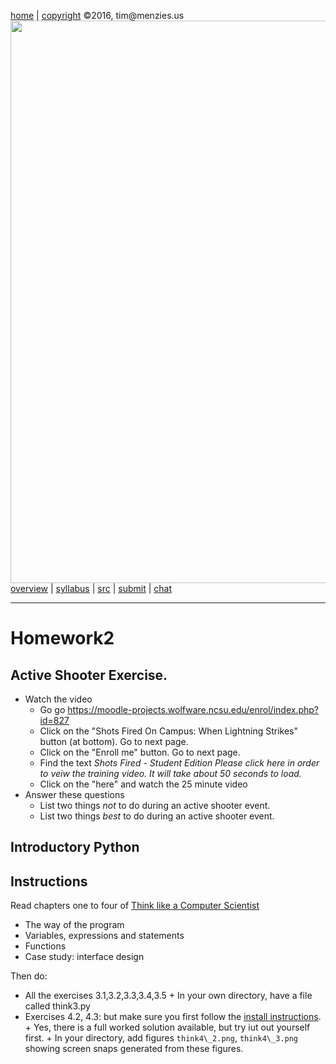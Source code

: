 
[home](http://tiny.cc/ase2016) |
[copyright](https://github.com/txt/ase16/blob/master/LICENSE.md) &copy;2016, tim&commat;menzies.us
<br>
[<img width=900 src="https://raw.githubusercontent.com/txt/ase16/master/img/mase16.png">](http://tiny.cc/ase2016)<br>
[overview](https://github.com/txt/ase16/blob/master/doc/overview.md) |
[syllabus](https://github.com/txt/ase16/blob/master/doc/syllabus.md) |
[src](https://github.com/txt/ase16/tree/master/src) |
[submit](http://tiny.cc/ase16give) |
[chat](https://ase16.slack.com/) 


______


# Homework2

## Active Shooter Exercise.

- Watch the video
   - Go go https://moodle-projects.wolfware.ncsu.edu/enrol/index.php?id=827
   - Click on the "Shots Fired On Campus: When Lightning Strikes" button (at bottom). Go to next page.
   - Click on the "Enroll me" button. Go to next page.
   - Find the text <em>Shots Fired - Student Edition
     Please click here in order to veiw the training video. It will take about 50 seconds to load.</em>
   - Click on the "here" and watch the 25 minute video
- Answer these questions
    - List two things _not_ to do during an active shooter event.
    - List two things _best_ to do during an active shooter event.

## Introductory Python

## Instructions

Read chapters one to four of [Think like a Computer Scientist](http://www.greenteapress.com/thinkpython/html/index.html)

+ The way of the program
+ Variables, expressions and statements
+ Functions
+ Case study: interface design

Then do:

+ All the exercises 3.1,3.2,3.3,3.4,3.5 
      + In your own directory, have a file called think3.py
+ Exercises 4.2, 4.3: but make sure you first follow the [install instructions](http://www.greenteapress.com/thinkpython/swampy/install.html).
      + Yes, there is a full worked solution available, but try iut out yourself first.
      + In your directory, add figures `think4\_2.png`, `think4\_3.png` showing screen snaps generated from these figures.

